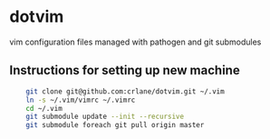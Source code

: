 dotvim
======

vim configuration files managed with pathogen and git submodules

Instructions for setting up new machine
---------------------------------------
```bash
    git clone git@github.com:crlane/dotvim.git ~/.vim
    ln -s ~/.vim/vimrc ~/.vimrc
    cd ~/.vim
    git submodule update --init --recursive
    git submodule foreach git pull origin master
```
